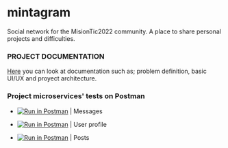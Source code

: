 # mintagram
Social network for the MisionTic2022 community. A place to share personal projects and difficulties.

### PROJECT DOCUMENTATION
[Here](https://drive.google.com/drive/folders/1D32sR4GKU7EXtFBazEViiliFMsrT_k6z?usp=sharing) you can look at documentation such as; problem definition, basic UI/UX and proyect architecture.

### Project microservices' tests on Postman
- [![Run in Postman](https://run.pstmn.io/button.svg)](https://www.postman.com/red-meadow-94677/workspace/messages/collection/18428848-55338ce3-2b30-477b-b826-40b0de5fb2f9) | Messages

- [![Run in Postman](https://run.pstmn.io/button.svg)](https://www.postman.com/red-meadow-94677/workspace/usuario/collection/18428848-9c111bac-50ef-4396-8ef8-466295cef0b3) | User profile

- [![Run in Postman](https://run.pstmn.io/button.svg)](https://www.postman.com/red-meadow-94677/workspace/post-microservice/collection/18428848-5a3be881-96d2-479e-a0c6-46287e2c06e0) | Posts


